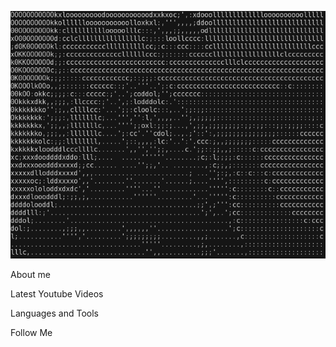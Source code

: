 ![Header](https://github.com/dmshh20/dmshh20/blob/main/assets/BliM.gif)

About me

Latest Youtube Videos

Languages and Tools

Follow Me
